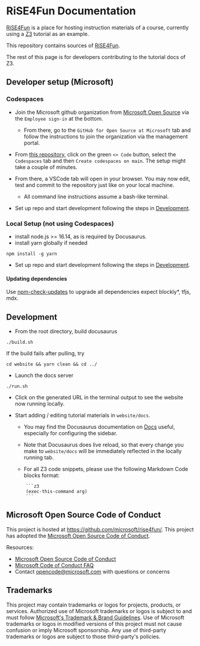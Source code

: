 # RiSE4Fun Documentation

[RiSE4Fun](https://microsoft.github.io/rise4fun/) is a place for hosting instruction materials of a course, currently using a [Z3](https://z3prover.github.io/) tutorial as an example.

This repository contains sources of [RiSE4Fun](https://microsoft.github.io/rise4fun/).

The rest of this page is for developers contributing to the tutorial docs of Z3.
## Developer setup (Microsoft)

### Codespaces
-   Join the Microsoft github organization from [Microsoft Open Source](https://opensource.microsoft.com/) via the `Employee sign-in` at the bottom. 
    - From there, go to the `GitHub for Open Source at Microsoft` tab and follow the instructions to join the organization via the management portal.

-   From [this repository](https://github.com/microsoft/rise4fun/), click on the green `<> Code` button, select the `Codespaces` tab and then `Create codespaces on main`. The setup might take a couple of minutes.

-   From there, a VSCode tab will open in your browser. You may now edit, test and commit to the repository just like on your local machine.

    -   All command line instructions assume a bash-like terminal.

-   Set up repo and start development following the steps in [Development](#development).


### Local Setup (not using Codespaces)

-   install node.js >= 16.14, as is required by Docusaurus.
-   install yarn globally if needed

```
npm install -g yarn
```

-   Set up repo and start development following the steps in [Development](#development).

#### Updating dependencies

Use [npm-check-updates](https://www.npmjs.com/package/npm-check-updates) to upgrade all dependencies expect blockly*, tfjs, mdx.


## Development

-   From the root directory, build docusaurus

```
./build.sh
```
If the build fails after pulling, try

```
cd website && yarn clean && cd ../
```

-   Launch the docs server

```
./run.sh
```

-   Click on the generated URL in the terminal output to see the website now running locally.

-   Start adding / editing tutorial materials in `website/docs`.

    -   You may find the Docusaurus documentation on [Docs](https://docusaurus.io/docs/docs-introduction) useful, especially for configuring the sidebar.

    -   Note that Docusaurus does live reload, so that every change you make to `website/docs` will be immediately reflected in the locally running tab.

    -   For all Z3 code snippets, please use the following Markdown Code blocks format:
    ```
        ```z3
        (exec-this-command arg)
        ```
    ```



## Microsoft Open Source Code of Conduct

This project is hosted at https://github.com/microsoft/rise4fun/.
This project has adopted the
[Microsoft Open Source Code of Conduct](https://opensource.microsoft.com/codeofconduct/).

Resources:

-   [Microsoft Open Source Code of Conduct](https://opensource.microsoft.com/codeofconduct/)
-   [Microsoft Code of Conduct FAQ](https://opensource.microsoft.com/codeofconduct/faq/)
-   Contact [opencode@microsoft.com](mailto:opencode@microsoft.com) with questions or concerns


## Trademarks

This project may contain trademarks or logos for projects, products, or services. Authorized use of Microsoft 
trademarks or logos is subject to and must follow 
[Microsoft's Trademark & Brand Guidelines](https://www.microsoft.com/en-us/legal/intellectualproperty/trademarks/usage/general).
Use of Microsoft trademarks or logos in modified versions of this project must not cause confusion or imply Microsoft sponsorship.
Any use of third-party trademarks or logos are subject to those third-party's policies.
